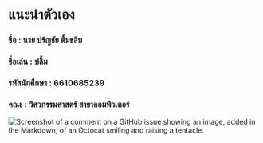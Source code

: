# แนะนำตัวเอง
### ชื่อ : นาย ปรัญชัย ติ้มขลิบ
### ชื่อเล่น : ปลื้ม
### รหัสนักศึกษา : 6610685239
### คณะ : วิศวกรรมศาสตร์ สาขาคอมพิวเตอร์
![Screenshot of a comment on a GitHub issue showing an image, added in the Markdown, of an Octocat smiling and raising a tentacle.](https://myoctocat.com/assets/images/base-octocat.svg)

